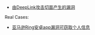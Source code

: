 
- [由DeepLink攻击切面产生的漏洞](https://mp.weixin.qq.com/s/ZnsJfmnV1ujqy6ZA6GF1FA)

Real Cases:
- [亚马逊Ring安卓app漏洞可窃取个人信息](https://mp.weixin.qq.com/s/FzqsUwddr4cX7hSY2zKJHg)
